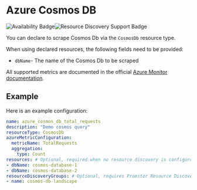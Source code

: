 # Azure Cosmos DB

![Availability Badge](https://img.shields.io/badge/Available%20Starting-v1.0-green.svg)![Resource Discovery Support Badge](https://img.shields.io/badge/Support%20for%20Resource%20Discovery-Yes-green.svg)

You can declare to scrape Cosmos Db via the `CosmosDb` resource type.

When using declared resources, the following fields need to be provided:

- `dbName`- The name of the Cosmos Db to be scraped

All supported metrics are documented in the official [Azure Monitor documentation](https://docs.microsoft.com/en-us/azure/azure-monitor/platform/metrics-supported#microsoftdocumentdbdatabaseaccounts).

## Example

Here is an example configuration:

```yaml
name: azure_cosmos_db_total_requests
description: "Demo cosmos query"
resourceType: CosmosDb
azureMetricConfiguration:
  metricName: TotalRequests
  aggregation:
    type: Count
resources: # Optional, required when no resource discovery is configured
- dbName: cosmos-database-1
- dbName: cosmos-database-2
resourceDiscoveryGroups: # Optional, requires Promitor Resource Discovery agent (https://promitor.io/concepts/how-it-works#using-resource-discovery)
- name: cosmos-db-landscape
```
